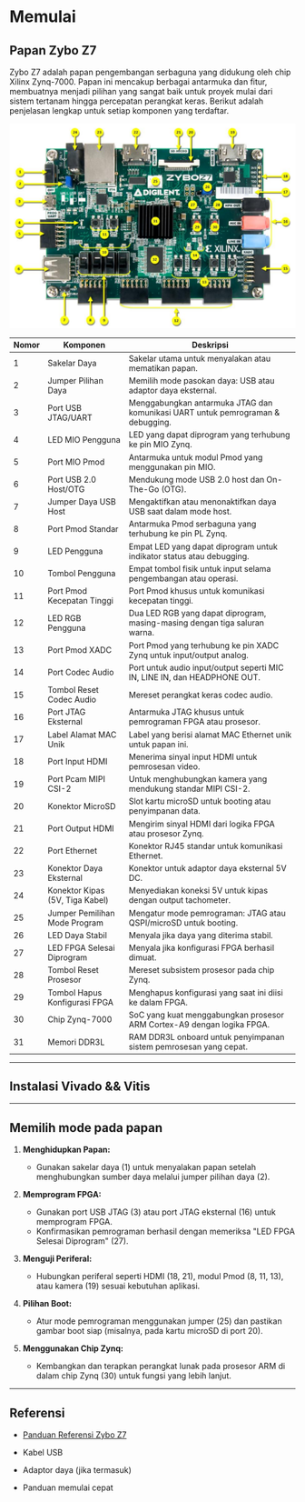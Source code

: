 # Memulai
## Papan Zybo Z7

Zybo Z7 adalah papan pengembangan serbaguna yang didukung oleh chip Xilinx Zynq-7000. Papan ini mencakup berbagai antarmuka dan fitur, membuatnya menjadi pilihan yang sangat baik untuk proyek mulai dari sistem tertanam hingga percepatan perangkat keras. Berikut adalah penjelasan lengkap untuk setiap komponen yang terdaftar.

![Alt Text](images/board.png)

| **Nomor** | **Komponen**                      | **Deskripsi**                                                                 |
|-----------|----------------------------------|-------------------------------------------------------------------------------|
| 1         | Sakelar Daya                     | Sakelar utama untuk menyalakan atau mematikan papan.                         |
| 2         | Jumper Pilihan Daya             | Memilih mode pasokan daya: USB atau adaptor daya eksternal.                 |
| 3         | Port USB JTAG/UART              | Menggabungkan antarmuka JTAG dan komunikasi UART untuk pemrograman & debugging.|
| 4         | LED MIO Pengguna                | LED yang dapat diprogram yang terhubung ke pin MIO Zynq.                     |
| 5         | Port MIO Pmod                   | Antarmuka untuk modul Pmod yang menggunakan pin MIO.                        |
| 6         | Port USB 2.0 Host/OTG           | Mendukung mode USB 2.0 host dan On-The-Go (OTG).                            |
| 7         | Jumper Daya USB Host            | Mengaktifkan atau menonaktifkan daya USB saat dalam mode host.              |
| 8         | Port Pmod Standar               | Antarmuka Pmod serbaguna yang terhubung ke pin PL Zynq.                     |
| 9         | LED Pengguna                    | Empat LED yang dapat diprogram untuk indikator status atau debugging.        |
| 10        | Tombol Pengguna                 | Empat tombol fisik untuk input selama pengembangan atau operasi.            |
| 11        | Port Pmod Kecepatan Tinggi      | Port Pmod khusus untuk komunikasi kecepatan tinggi.                         |
| 12        | LED RGB Pengguna                | Dua LED RGB yang dapat diprogram, masing-masing dengan tiga saluran warna.  |
| 13        | Port Pmod XADC                  | Port Pmod yang terhubung ke pin XADC Zynq untuk input/output analog.         |
| 14        | Port Codec Audio                | Port untuk audio input/output seperti MIC IN, LINE IN, dan HEADPHONE OUT.   |
| 15        | Tombol Reset Codec Audio        | Mereset perangkat keras codec audio.                                        |
| 16        | Port JTAG Eksternal             | Antarmuka JTAG khusus untuk pemrograman FPGA atau prosesor.                 |
| 17        | Label Alamat MAC Unik           | Label yang berisi alamat MAC Ethernet unik untuk papan ini.                 |
| 18        | Port Input HDMI                 | Menerima sinyal input HDMI untuk pemrosesan video.                          |
| 19        | Port Pcam MIPI CSI-2            | Untuk menghubungkan kamera yang mendukung standar MIPI CSI-2.               |
| 20        | Konektor MicroSD                | Slot kartu microSD untuk booting atau penyimpanan data.                     |
| 21        | Port Output HDMI                | Mengirim sinyal HDMI dari logika FPGA atau prosesor Zynq.                   |
| 22        | Port Ethernet                   | Konektor RJ45 standar untuk komunikasi Ethernet.                            |
| 23        | Konektor Daya Eksternal         | Konektor untuk adaptor daya eksternal 5V DC.                                |
| 24        | Konektor Kipas (5V, Tiga Kabel) | Menyediakan koneksi 5V untuk kipas dengan output tachometer.                |
| 25        | Jumper Pemilihan Mode Program   | Mengatur mode pemrograman: JTAG atau QSPI/microSD untuk booting.            |
| 26        | LED Daya Stabil                 | Menyala jika daya yang diterima stabil.                                     |
| 27        | LED FPGA Selesai Diprogram      | Menyala jika konfigurasi FPGA berhasil dimuat.                              |
| 28        | Tombol Reset Prosesor           | Mereset subsistem prosesor pada chip Zynq.                                  |
| 29        | Tombol Hapus Konfigurasi FPGA   | Menghapus konfigurasi yang saat ini diisi ke dalam FPGA.                    |
| 30        | Chip Zynq-7000                  | SoC yang kuat menggabungkan prosesor ARM Cortex-A9 dengan logika FPGA.      |
| 31        | Memori DDR3L                    | RAM DDR3L onboard untuk penyimpanan sistem pemrosesan yang cepat.           |

---
## Instalasi Vivado && Vitis



---
## Memilih mode pada papan
1. **Menghidupkan Papan:**
   - Gunakan sakelar daya (1) untuk menyalakan papan setelah menghubungkan sumber daya melalui jumper pilihan daya (2).

2. **Memprogram FPGA:**
   - Gunakan port USB JTAG (3) atau port JTAG eksternal (16) untuk memprogram FPGA.
   - Konfirmasikan pemrograman berhasil dengan memeriksa "LED FPGA Selesai Diprogram" (27).

3. **Menguji Periferal:**
   - Hubungkan periferal seperti HDMI (18, 21), modul Pmod (8, 11, 13), atau kamera (19) sesuai kebutuhan aplikasi.

4. **Pilihan Boot:**
   - Atur mode pemrograman menggunakan jumper (25) dan pastikan gambar boot siap (misalnya, pada kartu microSD di port 20).

5. **Menggunakan Chip Zynq:**
   - Kembangkan dan terapkan perangkat lunak pada prosesor ARM di dalam chip Zynq (30) untuk fungsi yang lebih lanjut.
---
## Referensi
- [Panduan Referensi Zybo Z7](https://digilent.com/reference)


- Kabel USB  
- Adaptor daya (jika termasuk)  
- Panduan memulai cepat
